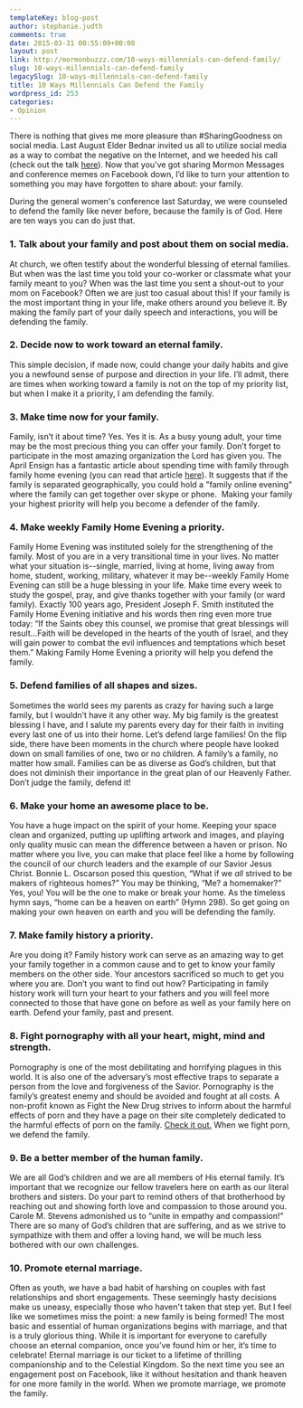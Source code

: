 ```yaml
---
templateKey: blog-post
author: stephanie.judth
comments: true
date: 2015-03-31 00:55:09+00:00
layout: post
link: http://mormonbuzzz.com/10-ways-millennials-can-defend-family/
slug: 10-ways-millennials-can-defend-family
legacySlug: 10-ways-millennials-can-defend-family
title: 10 Ways Millennials Can Defend the Family
wordpress_id: 253
categories:
- Opinion
---
```


There is nothing that gives me more pleasure than #SharingGoodness on social media. Last August Elder Bednar invited us all to utilize social media as a way to combat the negative on the Internet, and we heeded his call (check out the talk [here](https://www.lds.org/prophets-and-apostles/unto-all-the-world/to-sweep-the-earth-as-with-a-flood?lang=eng)). Now that you’ve got sharing Mormon Messages and conference memes on Facebook down, I’d like to turn your attention to something you may have forgotten to share about: your family.

During the general women's conference last Saturday, we were counseled to defend the family like never before, because the family is of God. Here are ten ways you can do just that.


### 1. Talk about your family and post about them on social media.




At church, we often testify about the wonderful blessing of eternal families. But when was the last time you told your co-worker or classmate what your family meant to you? When was the last time you sent a shout-out to your mom on Facebook? Often we are just too casual about this! If your family is the most important thing in your life, make others around you believe it. By making the family part of your daily speech and interactions, you will be defending the family.


### 2. Decide now to work toward an eternal family.




This simple decision, if made now, could change your daily habits and give you a newfound sense of purpose and direction in your life. I’ll admit, there are times when working toward a family is not on the top of my priority list, but when I make it a priority, I am defending the family.


### 3. Make time now for your family.




Family, isn’t it about time? Yes. Yes it is. As a busy young adult, your time may be the most precious thing you can offer your family. Don’t forget to participate in the most amazing organization the Lord has given you. The April Ensign has a fantastic article about spending time with family through family home evening (you can read that article [here](https://www.lds.org/ensign/2015/04/family-home-evening-you-can-do-it?lang=eng)). It suggests that if the family is separated geographically, you could hold a "family online evening" where the family can get together over skype or phone.  Making your family your highest priority will help you become a defender of the family.


### 4. Make weekly Family Home Evening a priority.




Family Home Evening was instituted solely for the strengthening of the family. Most of you are in a very transitional time in your lives. No matter what your situation is--single, married, living at home, living away from home, student, working, military, whatever it may be--weekly Family Home Evening can still be a huge blessing in your life. Make time every week to study the gospel, pray, and give thanks together with your family (or ward family). Exactly 100 years ago, President Joseph F. Smith instituted the Family Home Evening initiative and his words then ring even more true today: “If the Saints obey this counsel, we promise that great blessings will result...Faith will be developed in the hearts of the youth of Israel, and they will gain power to combat the evil influences and temptations which beset them.” Making Family Home Evening a priority will help you defend the family.


### 5. Defend families of all shapes and sizes.




Sometimes the world sees my parents as crazy for having such a large family, but I wouldn’t have it any other way. My big family is the greatest blessing I have, and I salute my parents every day for their faith in inviting every last one of us into their home. Let’s defend large families! On the flip side, there have been moments in the church where people have looked down on small families of one, two or no children. A family’s a family, no matter how small. Families can be as diverse as God’s children, but that does not diminish their importance in the great plan of our Heavenly Father. Don’t judge the family, defend it!


### 6. Make your home an awesome place to be.




You have a huge impact on the spirit of your home. Keeping your space clean and organized, putting up uplifting artwork and images, and playing only quality music can mean the difference between a haven or prison. No matter where you live, you can make that place feel like a home by following the council of our church leaders and the example of our Savior Jesus Christ. Bonnie L. Oscarson posed this question, “What if we _all_ strived to be makers of righteous homes?” You may be thinking, “Me? a homemaker?” Yes, you! You will be the one to make or break your home. As the timeless hymn says, “home can be a heaven on earth” (Hymn 298). So get going on making your own heaven on earth and you will be defending the family.


### 7. Make family history a priority.




Are you doing it? Family history work can serve as an amazing way to get your family together in a common cause and to get to know your family members on the other side. Your ancestors sacrificed so much to get you where you are. Don’t you want to find out how? Participating in family history work will turn your heart to your fathers and you will feel more connected to those that have gone on before as well as your family here on earth. Defend your family, past and present.


### 8. Fight pornography with all your heart, might, mind and strength.




Pornography is one of the most debilitating and horrifying plagues in this world. It is also one of the adversary’s most effective traps to separate a person from the love and forgiveness of the Savior. Pornography is the family’s greatest enemy and should be avoided and fought at all costs. A non-profit known as Fight the New Drug strives to inform about the harmful effects of porn and they have a page on their site completely dedicated to the harmful effects of porn on the family. [Check it out.](http://www.fightthenewdrug.org/porn-hates-families/#sthash.u1BzYl9k.VOX6tUFm.dpbs) When we fight porn, we defend the family.


### 9. Be a better member of the human family.




We are all God’s children and we are all members of His eternal family. It’s important that we recognize our fellow travelers here on earth as our literal brothers and sisters. Do your part to remind others of that brotherhood by reaching out and showing forth love and compassion to those around you. Carole M. Stevens admonished us to “unite in empathy and compassion!” There are so many of God’s children that are suffering, and as we strive to sympathize with them and offer a loving hand, we will be much less bothered with our own challenges.


### 10. Promote eternal marriage.




Often as youth, we have a bad habit of harshing on couples with fast relationships and short engagements. These seemingly hasty decisions make us uneasy, especially those who haven't taken that step yet. But I feel like we sometimes miss the point: a new family is being formed! The most basic and essential of human organizations begins with marriage, and that is a truly glorious thing. While it is important for everyone to carefully choose an eternal companion, once you’ve found him or her, it’s time to celebrate! Eternal marriage is our ticket to a lifetime of thrilling companionship and to the Celestial Kingdom. So the next time you see an engagement post on Facebook, like it without hesitation and thank heaven for one more family in the world. When we promote marriage, we promote the family.


